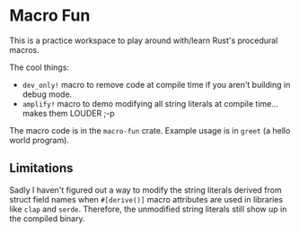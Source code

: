 # Macro Fun

This is a practice workspace to play around with/learn Rust's procedural macros.

The cool things:
- `dev_only!` macro to remove code at compile time if you aren't building in debug mode.
- `amplify!` macro to demo modifying all string literals at compile time... makes them LOUDER ;-p

The macro code is in the `macro-fun` crate. Example usage is in `greet` (a hello world program).

## Limitations

Sadly I haven't figured out a way to modify the string literals derived from struct field names when
`#[derive()]` macro attributes are used in libraries like `clap` and `serde`. Therefore, the
unmodified string literals still show up in the compiled binary.